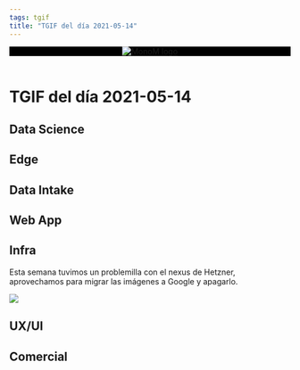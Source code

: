 ```yaml
---
tags: tgif
title: "TGIF del día 2021-05-14"
---
```


<header style="background-color: black;">
<a href="{{ '/' | url }}"><img src="{{ '/img/logo.png' | url }}" alt="MonoM logo"></a>
</header>

# TGIF del día 2021-05-14

## Data Science

## Edge

## Data Intake

## Web App

## Infra

Esta semana tuvimos un  problemilla con el nexus de Hetzner, aprovechamos para migrar las imágenes a Google y apagarlo.

![](https://media.giphy.com/media/hFtVHPDcrVubS/giphy.gif)

## UX/UI

## Comercial
